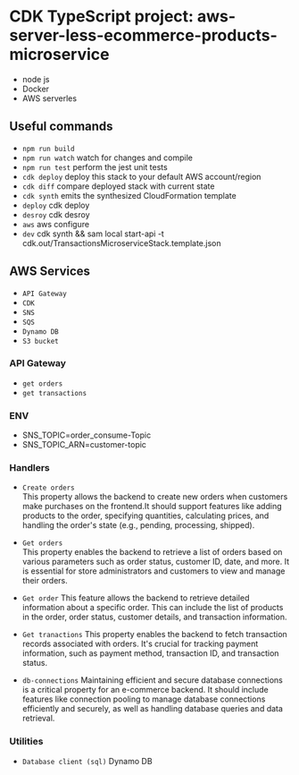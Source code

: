 # CDK TypeScript project: aws-server-less-ecommerce-products-microservice
* node js
* Docker
* AWS serverles

## Useful commands

- `npm run build`
- `npm run watch` watch for changes and compile
- `npm run test` perform the jest unit tests
- `cdk deploy` deploy this stack to your default AWS account/region
- `cdk diff` compare deployed stack with current state
- `cdk synth` emits the synthesized CloudFormation template
- `deploy` cdk deploy
- `desroy` cdk desroy
- `aws` aws configure
- `dev` cdk synth && sam local start-api -t cdk.out/TransactionsMicroserviceStack.template.json

## AWS Services

- `API Gateway`
- `CDK`
- `SNS`
- `SQS`
- `Dynamo DB`
- `S3 bucket`

### API Gateway

- `get orders`
- `get transactions`

### ENV

- SNS_TOPIC=order_consume-Topic
- SNS_TOPIC_ARN=customer-topic

### Handlers

- `Create orders`  
   This property allows the backend to create new orders when customers make purchases on the frontend.It should support features like adding products to the order, specifying quantities, calculating prices, and handling the order's state (e.g., pending, processing, shipped).

- `Get orders`  
   This property enables the backend to retrieve a list of orders based on various parameters such as order status, customer ID, date, and more.
   It is essential for store administrators and customers to view and manage their orders.

- `Get order`
   This feature allows the backend to retrieve detailed information about a specific order. This can include the list of products in the order, order status, customer details, and transaction information.

- `Get tranactions`
   This property enables the backend to fetch transaction records associated with orders.
   It's crucial for tracking payment information, such as payment method, transaction ID, and transaction status.

- `db-connections`
   Maintaining efficient and secure database connections is a critical property for an e-commerce backend.
   It should include features like connection pooling to manage database connections efficiently and securely, as well as handling  database queries and data retrieval.

### Utilities

- `Database client (sql)` Dynamo DB
